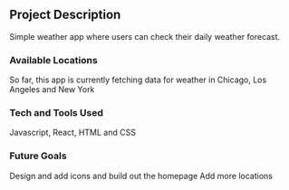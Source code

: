 ## Project Description
Simple weather app where users can check their daily weather forecast.

### Available Locations
So far, this app is currently fetching data for weather in Chicago, Los Angeles and New York

### Tech and Tools Used
Javascript, React, HTML and CSS

### Future Goals
Design and add icons and build out the homepage
Add more locations
